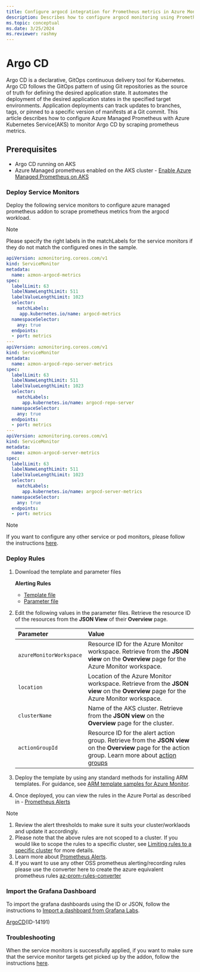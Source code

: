 ```yaml
---
title: Configure argocd integration for Prometheus metrics in Azure Monitor
description: Describes how to configure argocd monitoring using Prometheus metrics in Azure Monitor to Kubernetes cluster.
ms.topic: conceptual
ms.date: 3/25/2024
ms.reviewer: rashmy
---
```

# Argo CD
Argo CD is a declarative, GitOps continuous delivery tool for Kubernetes. Argo CD follows the GitOps pattern of using Git repositories as the source of truth for defining the desired application state. It automates the deployment of the desired application states in the specified target environments. Application deployments can track updates to branches, tags, or pinned to a specific version of manifests at a Git commit.
This article describes how to configure Azure Managed Prometheus with Azure Kubernetes Service(AKS) to monitor Argo CD by scraping prometheus metrics. 

## Prerequisites

+ Argo CD running on AKS
+ Azure Managed prometheus enabled on the AKS cluster - [Enable Azure Managed Prometheus on AKS](kubernetes-monitoring-enable.md#enable-prometheus-and-grafana)

### Deploy Service Monitors
Deploy the following service monitors to configure azure managed prometheus addon to scrape prometheus metrics from the argocd workload.

> [!NOTE] 
> Please specify the right labels in the matchLabels for the service monitors if they do not match the configured ones in the sample.

```yaml
apiVersion: azmonitoring.coreos.com/v1
kind: ServiceMonitor
metadata:
  name: azmon-argocd-metrics
spec:
  labelLimit: 63
  labelNameLengthLimit: 511
  labelValueLengthLimit: 1023
  selector:
    matchLabels:
     app.kubernetes.io/name: argocd-metrics
  namespaceSelector:
    any: true
  endpoints:
  - port: metrics
---
apiVersion: azmonitoring.coreos.com/v1
kind: ServiceMonitor
metadata:
  name: azmon-argocd-repo-server-metrics
spec:
  labelLimit: 63
  labelNameLengthLimit: 511
  labelValueLengthLimit: 1023
  selector:
    matchLabels:
      app.kubernetes.io/name: argocd-repo-server
  namespaceSelector:
    any: true
  endpoints:
  - port: metrics
---
apiVersion: azmonitoring.coreos.com/v1
kind: ServiceMonitor
metadata:
  name: azmon-argocd-server-metrics
spec:
  labelLimit: 63
  labelNameLengthLimit: 511
  labelValueLengthLimit: 1023
  selector:
    matchLabels:
      app.kubernetes.io/name: argocd-server-metrics
  namespaceSelector:
    any: true
  endpoints:
  - port: metrics
  ```

> [!NOTE] 
> If you want to configure any other service or pod monitors, please follow the instructions [here](prometheus-metrics-scrape-crd.md/#create-a-pod-or-service-monitor).

### Deploy Rules
1. Download the template and parameter files

    **Alerting Rules**
   - [Template file](https://github.com/Azure/prometheus-collector/blob/main/Azure-ARM-templates/Workload-Rules/Argo/argocd-alerting-rules.json)
   - [Parameter file](https://github.com/Azure/prometheus-collector/blob/main/Azure-ARM-templates/Workload-Rules/Alert-Rules-Parameters.json)


2. Edit the following values in the parameter files. Retrieve the resource ID of the resources from the **JSON View** of their **Overview** page.

    | Parameter | Value |
    |:---|:---|
    | `azureMonitorWorkspace` | Resource ID for the Azure Monitor workspace. Retrieve from the **JSON view** on the **Overview** page for the Azure Monitor workspace. |
    | `location` | Location of the Azure Monitor workspace. Retrieve from the **JSON view** on the **Overview** page for the Azure Monitor workspace. |
    | `clusterName` | Name of the AKS cluster. Retrieve from the **JSON view** on the **Overview** page for the cluster. |
    | `actionGroupId` | Resource ID for the alert action group. Retrieve from the **JSON view** on the **Overview** page for the action group. Learn more about [action groups](../alerts/action-groups.md) |

3. Deploy the template by using any standard methods for installing ARM templates. For guidance, see [ARM template samples for Azure Monitor](../resource-manager-samples.md).

4. Once deployed, you can view the rules in the Azure Portal as described in - [Prometheus Alerts](../essentials/prometheus-rule-groups.md#view-prometheus-rule-groups)

> [!Note] 
> 1. Review the alert thresholds to make sure it suits your cluster/worklaods and update it accordingly.</br>
> 2. Please note that the above rules are not scoped to a cluster. If you would like to scope the rules to a specific cluster, see [Limiting rules to a specific cluster](../essentials/prometheus-rule-groups.md#limiting-rules-to-a-specific-cluster) for more details.</br>
> 3. Learn more about [Prometheus Alerts](../essentials/prometheus-rule-groups.md).</br>
> 4. If you want to use any other OSS prometheus alerting/recording rules please use the converter here to create the azure equivalent prometheus rules [az-prom-rules-converter](https://aka.ms/az-prom-rules-converter)


### Import the Grafana Dashboard

To import the grafana dashboards using the ID or JSON, follow the instructions to [Import a dashboard from Grafana Labs](../../managed-grafana/how-to-create-dashboard.md#import-a-grafana-dashboard). </br>

[ArgoCD](https://grafana.com/grafana/dashboards/14584-argocd/)(ID-14191)


### Troubleshooting
When the service monitors is successfully applied, if you want to make sure that the service monitor targets get picked up by the addon, follow the instructions [here](prometheus-metrics-troubleshoot.md#prometheus-interface). 


